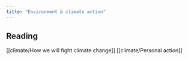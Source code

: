 ```yaml
---
title: "Environment & climate action"
---
```


## Reading
[[climate/How we will fight climate change]]
 [[climate/Personal action]]
